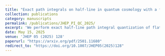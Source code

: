 ```yaml
---
title: "Exact path integrals on half-line in quantum cosmology with a fluid clock and aspects of operator ordering ambiguity"
collection: publications
category: manuscripts
permalink: /publications/JHEP_PI_QC_2025/
excerpt: 'We perform exact half-line path integral quantization of flat, homogeneous cosmological models containing a perfect fluid acting as an internal clock, in a D + 1 dimensional minisuperspace setup.'
date: May 15, 2025
venue: 'JHEP 05 (2025) 128'
paperurl: "https://arxiv.org/pdf/2501.11680"
redirect_to: "https://doi.org/10.1007/JHEP05(2025)128"
---
```


